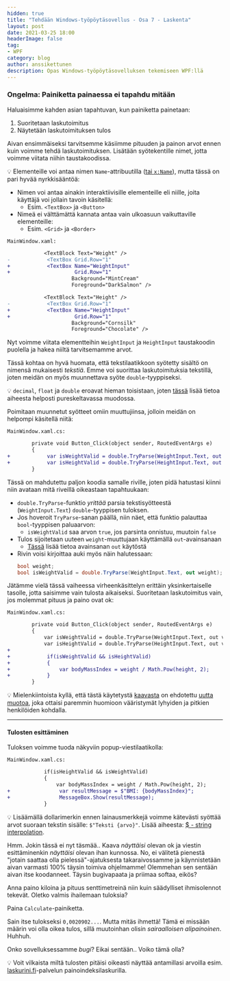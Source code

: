 ```yaml
---
hidden: true
title: "Tehdään Windows-työpöytäsovellus - Osa 7 - Laskenta"
layout: post
date: 2021-03-25 18:00
headerImage: false
tag:
- WPF
category: blog
author: anssikettunen
description: Opas Windows-työpöytäsovelluksen tekemiseen WPF:llä
---
```


### Ongelma: Painiketta painaessa ei tapahdu mitään

Haluaisimme kahden asian tapahtuvan, kun painiketta painetaan:
1. Suoritetaan laskutoimitus
2. Näytetään laskutoimituksen tulos

Aivan ensimmäiseksi tarvitsemme käsiimme pituuden ja painon arvot ennen kuin voimme tehdä laskutoimituksen. Lisätään syötekentille nimet, jotta voimme viitata niihin taustakoodissa.

💡 Elementeille voi antaa nimen `Name`-attribuutilla ([tai `x:Name`](https://stackoverflow.com/questions/589874/in-wpf-what-are-the-differences-between-the-xname-and-name-attributes)), mutta tässä on pari hyvää nyrkkisääntöä:
* Nimen voi antaa ainakin interaktiivisille elementeille eli niille, joita käyttäjä voi jollain tavoin käsitellä:
    * Esim. `<TextBox>` ja `<Button>`
* Nimeä ei välttämättä kannata antaa vain ulkoasuun vaikuttaville elementeille:
    * Esim. `<Grid>` ja `<Border>`

`MainWindow.xaml:`

```diff
            <TextBlock Text="Weight" />
-            <TextBox Grid.Row="1"
+            <TextBox Name="WeightInput"
+                     Grid.Row="1"
                     Background="MintCream"
                     Foreground="DarkSalmon" />
```

```diff
            <TextBlock Text="Height" />
-            <TextBox Grid.Row="1"
+            <TextBox Name="HeightInput"
+                     Grid.Row="1"
                     Background="Cornsilk"
                     Foreground="Chocolate" />
```

Nyt voimme viitata elementteihin `WeightInput` ja `HeightInput` taustakoodin puolella ja hakea niiltä tarvitsemamme arvot.

Tässä kohtaa on hyvä huomata, että tekstilaatikkoon syötetty sisältö on nimensä mukaisesti _tekstiä_. Emme voi suorittaa laskutoimituksia tekstillä, joten meidän on myös muunnettava syöte `double`-tyyppiseksi.

💡 `decimal`, `float` ja `double` eroavat hieman toisistaan, joten [tässä](https://stackoverflow.com/questions/618535/difference-between-decimal-float-and-double-in-net) lisää tietoa aiheesta helposti pureskeltavassa muodossa.

Poimitaan muunnetut syötteet omiin muuttujiinsa, jolloin meidän on helpompi käsitellä niitä:

`MainWindow.xaml.cs:`

```diff
        private void Button_Click(object sender, RoutedEventArgs e)
        {
+            var isWeightValid = double.TryParse(WeightInput.Text, out var weight);
+            var isHeightValid = double.TryParse(HeightInput.Text, out var height);
        }
```

Tässä on mahdutettu paljon koodia samalle riville, joten pidä hatustasi kiinni niin avataan mitä riveillä oikeastaan tapahtuukaan:
* `double.TryParse`-funktio _yrittää_ parsia tekstisyötteestä (`WeightInput.Text`) `double`-tyyppisen tuloksen.
* Jos hoveroit `TryParse`-sanan päällä, niin näet, että funktio palauttaa `bool`-tyyppisen paluaarvon:
    * `isWeightValid` saa arvon `true`, jos parsinta onnistuu, muutoin `false`
* Tulos sijoitetaan uuteen `weight`-muuttujaan käyttämällä `out`-avainsanaan
    * [Tässä](https://docs.microsoft.com/en-us/dotnet/csharp/language-reference/keywords/out-parameter-modifier) lisää tietoa avainsanan `out` käytöstä
* Rivin voisi kirjoittaa auki myös näin halutessaan:
    ```csharp
    bool weight;
    bool isWeightValid = double.TryParse(WeightInput.Text, out weight);
    ```

Jätämme vielä tässä vaiheessa virheenkäsittelyn erittäin yksinkertaiselle tasolle, jotta saisimme vain tulosta aikaiseksi. Suoritetaan laskutoimitus vain, jos molemmat pituus ja paino ovat ok:

`MainWindow.xaml.cs:`

```diff
        private void Button_Click(object sender, RoutedEventArgs e)
        {
            var isWeightValid = double.TryParse(WeightInput.Text, out var weight);
            var isHeightValid = double.TryParse(HeightInput.Text, out var height);
+
+            if(isWeightValid && isHeightValid)
+            {
+                var bodyMassIndex = weight / Math.Pow(height, 2);
+            }
        }
```

💡 Mielenkiintoista kyllä, että tästä käytetystä [kaavasta](https://fi.wikipedia.org/wiki/Painoindeksi#M%C3%A4%C3%A4ritelm%C3%A4) on ehdotettu [uutta muotoa](https://en.wikipedia.org/wiki/Body_mass_index#Proposed_New_BMI), joka ottaisi paremmin huomioon vääristymät lyhyiden ja pitkien henkilöiden kohdalla.

---

#### Tulosten esittäminen

Tuloksen voimme tuoda näkyviin popup-viestilaatikolla:

`MainWindow.xaml.cs:`

```diff
            if(isHeightValid && isWeightValid)
            {
                var bodyMassIndex = weight / Math.Pow(height, 2);
+                var resultMessage = $"BMI: {bodyMassIndex}";
+                MessageBox.Show(resultMessage);
            }
```

💡 Lisäämällä dollarimerkin ennen lainausmerkkejä voimme kätevästi syöttää arvot suoraan tekstin sisälle: `$"Teksti {arvo}"`. Lisää aiheesta: [$ - string interpolation](https://docs.microsoft.com/en-us/dotnet/csharp/language-reference/tokens/interpolated).

Hmm. Jokin tässä ei nyt täsmää.. Kaava _näyttäisi_ olevan ok ja viestin esittäminenkin _näyttäisi_ olevan ihan kunnossa. No, ei välitetä pienestä "jotain saattaa olla pielessä"-ajatuksesta takaraivossamme ja käynnistetään aivan varmasti 100% täysin toimiva ohjelmamme! Olemmehan sen sentään aivan itse koodanneet. Täysin bugivapaata ja priimaa softaa, eikös?

Anna paino kiloina ja pituus senttimetreinä niin kuin säädylliset ihmisolennot tekevät. Oletko valmis ihailemaan tuloksia?

Paina `Calculate`-painiketta.

Sain itse tulokseksi `0,0020902...`. Mutta mitäs ihmettä! Tämä ei missään määrin voi olla oikea tulos, sillä muutoinhan olisin _sairaalloisen alipainoinen_. Huhhuh.

Onko sovelluksessamme _bugi_? Eikai sentään.. Voiko tämä olla?

💡 Voit vilkaista miltä tulosten pitäisi oikeasti näyttää antamillasi arvoilla esim. [laskurini.fi](https://www.laskurini.fi/terveys/painoindeksilaskuri)-palvelun painoindeksilaskurilla.
